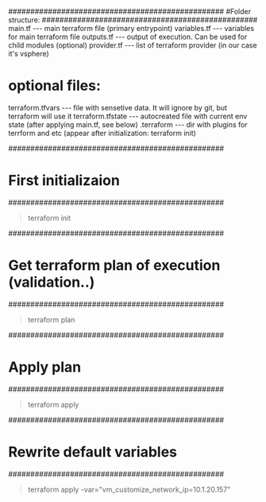 #################################################
#Folder structure:
#################################################
main.tf --- main terraform file (primary entrypoint)
variables.tf --- variables for main terraform file
outputs.tf --- output of execution. Can be used for child modules (optional)
provider.tf --- list of terraform provider (in our case it's vsphere)

# optional files:
terraform.tfvars --- file with sensetive data. It will ignore by git, but terraform will use it
terraform.tfstate --- autocreated file with current env state (after applying main.tf, see below)
.terraform --- dir with plugins for terrform and etc (appear after initialization: terraform init)

#################################################
# First initializaion
#################################################
> terraform init

#################################################
# Get terraform plan of execution (validation..)
#################################################
> terraform plan

#################################################
# Apply plan
#################################################
> terraform apply

#################################################
# Rewrite default variables
#################################################
> terraform apply -var="vm_customize_network_ip=10.1.20.157"

